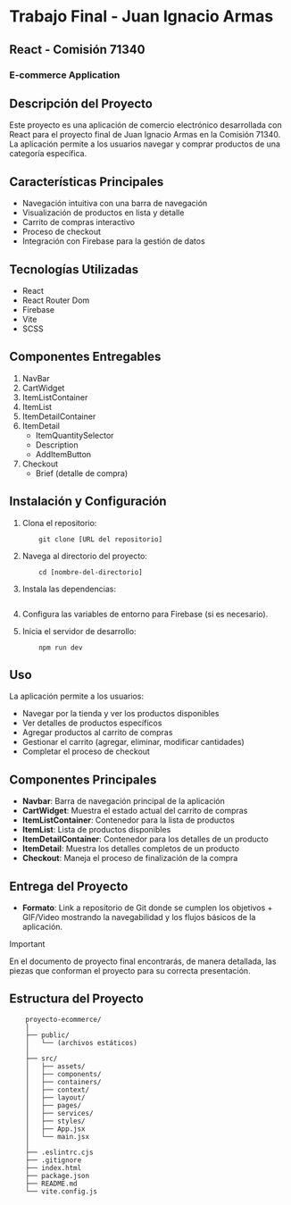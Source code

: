 # Trabajo Final - Juan Ignacio Armas

## React - Comisión 71340

### E-commerce Application

## Descripción del Proyecto

Este proyecto es una aplicación de comercio electrónico desarrollada con React para el proyecto final de Juan Ignacio Armas en la Comisión 71340. La aplicación permite a los usuarios navegar y comprar productos de una categoría específica.

## Características Principales

- Navegación intuitiva con una barra de navegación
- Visualización de productos en lista y detalle
- Carrito de compras interactivo
- Proceso de checkout
- Integración con Firebase para la gestión de datos

## Tecnologías Utilizadas

- React
- React Router Dom
- Firebase
- Vite
- SCSS

## Componentes Entregables

1. NavBar
2. CartWidget
3. ItemListContainer
4. ItemList
5. ItemDetailContainer
6. ItemDetail
   - ItemQuantitySelector
   - Description
   - AddItemButton
7. Checkout
   - Brief (detalle de compra)

## Instalación y Configuración

1. Clona el repositorio:
    ```
        git clone [URL del repositorio]
    ```

2. Navega al directorio del proyecto:
    ```
        cd [nombre-del-directorio]
    ```

3. Instala las dependencias:
    ``` npm install 
    ```

4. Configura las variables de entorno para Firebase (si es necesario).

5. Inicia el servidor de desarrollo:    
    ```
        npm run dev
    ```

## Uso

La aplicación permite a los usuarios:

- Navegar por la tienda y ver los productos disponibles
- Ver detalles de productos específicos
- Agregar productos al carrito de compras
- Gestionar el carrito (agregar, eliminar, modificar cantidades)
- Completar el proceso de checkout

## Componentes Principales

- **Navbar**: Barra de navegación principal de la aplicación
- **CartWidget**: Muestra el estado actual del carrito de compras
- **ItemListContainer**: Contenedor para la lista de productos
- **ItemList**: Lista de productos disponibles
- **ItemDetailContainer**: Contenedor para los detalles de un producto
- **ItemDetail**: Muestra los detalles completos de un producto
- **Checkout**: Maneja el proceso de finalización de la compra

## Entrega del Proyecto

- **Formato**: Link a repositorio de Git donde se cumplen los objetivos + GIF/Video mostrando la navegabilidad y los flujos básicos de la aplicación.

> [!IMPORTANT]
> En el documento de proyecto final encontrarás, de manera detallada, las piezas que conforman el proyecto para su correcta presentación.

## Estructura del Proyecto
```
    proyecto-ecommerce/
    │
    ├── public/
    │   └── (archivos estáticos)
    │
    ├── src/
    │   ├── assets/
    │   ├── components/
    │   ├── containers/
    │   ├── context/
    │   ├── layout/
    │   ├── pages/
    │   ├── services/
    │   ├── styles/
    │   ├── App.jsx
    │   └── main.jsx
    │
    ├── .eslintrc.cjs
    ├── .gitignore
    ├── index.html
    ├── package.json
    ├── README.md
    └── vite.config.js
```


